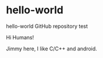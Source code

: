 # hello-world
hello-world GitHub repository test

Hi Humans!

Jimmy here, I like C/C++ and android.
